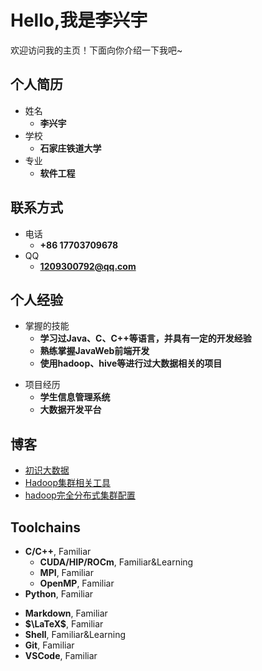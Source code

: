 # Hello,我是李兴宇

欢迎访问我的主页！下面向你介绍一下我吧\~

<!-- .slide -->

## 个人简历
- 姓名
  - **李兴宇**
- 学校
  - **石家庄铁道大学**
- 专业
  - **软件工程**

<!-- .slide vertical=true -->
## 联系方式
- 电话
  - **+86 17703709678**
- QQ
  - **1209300792@qq.com**


<!-- .slide -->

## 个人经验

<!-- .slide vertical=true -->

- 掌握的技能
  - **学习过Java、C、C++等语言，并具有一定的开发经验**
  - **熟练掌握JavaWeb前端开发**
  - **使用hadoop、hive等进行过大数据相关的项目**

<!-- .slide vertical=true -->
- 项目经历
  - **学生信息管理系统**
  - **大数据开发平台**


<!-- .slide -->

## 博客


- [初识大数据](https://www.cnblogs.com/lxywsx/p/14907707.html)
- [Hadoop集群相关工具](https://www.cnblogs.com/lxywsx/p/14907912.html)
- [hadoop完全分布式集群配置](https://www.cnblogs.com/lxywsx/p/14909229.html)


<!-- .slide -->

## Toolchains

<!-- .slide vertical=true -->

- **C/C++**, Familiar
  - **CUDA/HIP/ROCm**, Familiar&Learning
  - **MPI**, Familiar
  - **OpenMP**, Familiar
- **Python**, Familiar

<!-- .slide vertical=true -->

- **Markdown**, Familiar
- **$\LaTeX$**, Familiar
- **Shell**, Familiar&Learning
- **Git**, Familiar
- **VSCode**, Familiar
